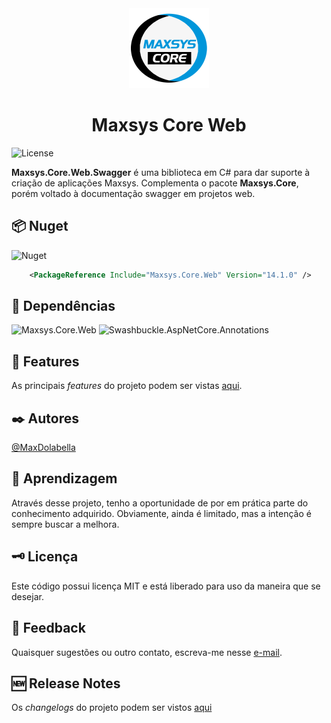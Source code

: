 <div align="center">
<img src="logo.png" alt="drawing" width="128" />
<h1>Maxsys Core Web</h1>
</div>

![License](https://img.shields.io/github/license/maxdolabella/maxsys.core)

**Maxsys.Core.Web.Swagger** é uma biblioteca em C# para dar suporte à criação de aplicações Maxsys.
Complementa o pacote **Maxsys.Core**, porém voltado à documentação swagger em projetos web.


## :package: Nuget
![Nuget](https://img.shields.io/nuget/v/Maxsys.Core.Web.Swagger)

```xml
    <PackageReference Include="Maxsys.Core.Web" Version="14.1.0" />
```

## :link: Dependências
![Maxsys.Core.Web](https://img.shields.io/badge/Maxsys.Core-14.1.0-blue?style=for-the-badge&link=https%3A%2F%2Fwww.nuget.org%2Fpackages%2FMaxsys.Core)
![Swashbuckle.AspNetCore.Annotations](https://img.shields.io/badge/Swashbuckle.AspNetCore.Annotations-7.2.0-blue?style=for-the-badge&link=https%3A%2F%2Fwww.nuget.org%2Fpackages%2FSwashbuckle.AspNetCore.Annotations)

## :star2: Features
As principais *features* do projeto podem ser vistas [aqui](FEATURES.md).

## :black_nib: Autores
[@MaxDolabella](https://www.github.com/MaxDolabella)

## :monocle_face: Aprendizagem
Através desse projeto, tenho a oportunidade de por em prática parte do conhecimento adquirido. Obviamente, ainda é limitado, mas a intenção é sempre buscar a melhora.

## :old_key: Licença
Este código possui licença MIT e está liberado para uso da maneira que se desejar.
  
## :email: Feedback
Quaisquer sugestões ou outro contato, escreva-me nesse [e-mail](mailto:maxsystech@outlook.com?subject=Github%20contact).

## :new: Release Notes
Os *changelogs* do projeto podem ser vistos [aqui](CHANGELOGS.md)